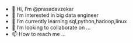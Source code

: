 - 👋 Hi, I’m @prasadavzekar
- 👀 I’m interested in big data engineer
- 🌱 I’m currently learning sql,python,hadoop,linux
- 💞️ I’m looking to collaborate on ...
- 📫 How to reach me ...

<!---
prasadavzekar/prasadavzekar is a ✨ special ✨ repository because its `README.md` (this file) appears on your GitHub profile.
You can click the Preview link to take a look at your changes.
--->
